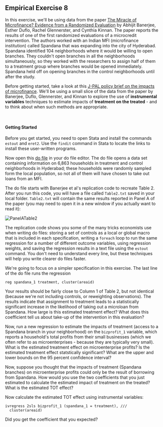 ## Empirical Exercise 8  

In this exercise, we'll be using data from the paper [The Miracle of Microfinance?  Evidence from a Randomized Evaluation](https://www.jstor.org/stable/43189512?seq=1) by 
Abhijit Banerjee, Esther Duflo, Rachel Glennerster, and Cynthia Kinnan.  The paper reports the results of one of the first randomized evaluations of a microcredit intervention.  The authors worked with an Indian MFI (microfinance institution) called Spandana that was expanding into the city of Hyderabad.  Spandana identified 104 neighborhoods where it would be willing to open branches.  They couldn't open branches in all the neighborhoods simultaneously, so they worked with the researchers to assign half of them to a treatment group where branches would be opened immediately.  Spandana held off on opening branches in the control neighborhoods until after the study.  

Before getting started, take a look at this [J-PAL policy brief on the impacts of microfinance](https://www.povertyactionlab.org/policy-insight/microcredit-impacts-and-limitations).  We'll be using a small slice of the data from the paper by Banerjee, Duflo, Glennerster, and Kinnan to explore the use of **instrumental variables** techniques to estimate impacts of **treatment on the treated** - and to think about when such methods are appropriate.

<br>

#### Getting Started

Before you get started, you need to open Stata and install the commands `estout` and `eret2`.  Use the `findit` command in Stata to 
locate the links to install these user-written programs.

Now open this [do file](https://pjakiela.github.io/ECON379/exercises/E8-TOT/E8-in-class.do) in your do file editor.  The do file 
opens a data set containing information on 6,863 households in treatment and control neighborhoods in Hyderabad; these households 
were randomly sampled form the local population, so not all of them will have chosen to take out loans from an MFI.  

The do file 
starts with Banerjee et al's replication code to recreate Table 2.  After you run this code, you will have a file called 
`Table2.txt` saved in your local folder.  `Table2.txt` will contain the same results reported in Panel A of the paper (you may 
need to open it in a new window if you actually want to read it):

![PanelATable2](https://pjakiela.github.io/ECON379/exercises/E8-TOT/MOM-Tab2-color.png)

The replication code shows you some of the many tricks economists use when writing do files:  storing a set of controls 
as a local or global macro that is included in each specification, writing a `foreach` loop to run the same regression for a number of 
different outcome variables, using regression weights, and saving the regression results in a text file using the `estout` command.  You don't need 
to understand every line, but these techniques will help you write clearer do files faster.  

We're going to focus on a simpler specification in this exercise.  The last line of the do file runs the regression 
```
reg spandana_1 treatment, cluster(areaid)
```

Your results should be fairly close to Column 1 of Table 2, but not identical 
(because we're not including controls, or reweighting observations).  The results indicate that assignment to treatment 
leads to a statistically significant increase in the likelihood of taking out a microloan from Spandana.  How large is this estimated 
treatment effect?  What does this coefficient tell us about take-up of the intervention in this evaluation?

Now, run a new regression to estimate the impacts of treatment (access to a Spandana branch in your neighborhood) on the 
`bizprofit_1` variable, which reports a household's total profits from their small businesses (which we often refer to 
as microenterprises - because they are typically very small).  What is the estimated 
treatment effect on microenterprise profits?  Is the estimated treatment effect statstically significant?  What are the upper and lower 
bounds on the 95 percent confidence interval?

Now, suppose you thought that the impacts of treatment (Spandana branches) on microenterprise profits could only be the result of 
borrowing from Spandana.  How would you use the two coefficients that you just estimated to calculate the estimated impact of 
treatment on the treated?  What is the estimated TOT effect?

Now calculate the estimated TOT effect using instrumental variables:

```
ivregress 2sls bizprofit_1 (spandana_1 = treatment), ///
  cluster(areaid) 
```

Did you get the coefficient that you expected?  
